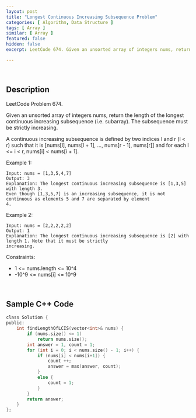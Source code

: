 ```yaml
---
layout: post
title: "Longest Continuous Increasing Subsequence Problem"
categories: [ Algorithm, Data Structure ]
tags: [ Array ]
similar: [ Array ]
featured: false
hidden: false
excerpt: LeetCode 674. Given an unsorted array of integers nums, return the length of the longest continuous increasing subsequence (i.e. subarray). The subsequence must be strictly increasing.

---
```


<br />

## Description

LeetCode Problem 674.

Given an unsorted array of integers nums, return the length of the longest continuous increasing subsequence (i.e. subarray). The subsequence must be strictly increasing.

A continuous increasing subsequence is defined by two indices l and r (l < r) such that it is [nums[l], nums[l + 1], ..., nums[r - 1], nums[r]] and for each l <= i < r, nums[i] < nums[i + 1].

Example 1:
```
Input: nums = [1,3,5,4,7]
Output: 3
Explanation: The longest continuous increasing subsequence is [1,3,5] with length 3.
Even though [1,3,5,7] is an increasing subsequence, it is not continuous as elements 5 and 7 are separated by element
4.
```

Example 2:
```
Input: nums = [2,2,2,2,2]
Output: 1
Explanation: The longest continuous increasing subsequence is [2] with length 1. Note that it must be strictly
increasing.
```

Constraints:
* 1 <= nums.length <= 10^4
* -10^9 <= nums[i] <= 10^9

<br />

## Sample C++ Code


```c
class Solution {
public:
    int findLengthOfLCIS(vector<int>& nums) {
        if (nums.size() <= 1)
            return nums.size();
        int answer = 1, count = 1;
        for (int i = 0; i < nums.size() - 1; i++) {
            if (nums[i] < nums[i+1]) {
                count ++;
                answer = max(answer, count);
            }
            else {
                count = 1;
            }
        }
        return answer;
    }
};
```


